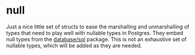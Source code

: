 # null

Just a nice little set of structs to ease the marshalling and unmarshalling of types that need to play well with nullable types in Postgres. They embed null types from the [database/sql](https://pkg.go.dev/database/sql) package. This is not an exhaustive set of nullable types, which will be added as they are needed.
